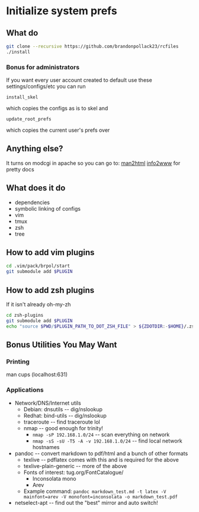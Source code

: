 # Initialize system prefs

## What do
```sh
git clone --recursive https://github.com/brandonpollack23/rcfiles
./install
```

### Bonus for administrators
If you want every user account created to default use these settings/configs/etc
you can run
```
install_skel
```
which copies the configs as is to skel
and
```
update_root_prefs
```
which copies the current user's prefs over

## Anything else?
It turns on modcgi in apache so you can go to:
[man2html](http://localhost/cgi-bin/man/man2html)
[info2www](http://localhost/cgi-bin/info2www) 
for pretty docs


## What does it do
* dependencies
* symbolic linking of configs
* vim
* tmux
* zsh
* tree

## How to add vim plugins
```sh
cd .vim/pack/brpol/start
git submodule add $PLUGIN
```

## How to add zsh plugins
If it isn't already oh-my-zh
```sh
cd zsh-plugins
git submodule add $PLUGIN
echo "source $PWD/$PLUGIN_PATH_TO_DOT_ZSH_FILE" > ${ZDOTDIR:-$HOME}/.zshrc
```

## Bonus Utilities You May Want

### Printing
man cups (localhost:631)

### Applications
* Network/DNS/Internet utils
    * Debian: dnsutils -- dig/nslookup
    * Redhat: bind-utils -- dig/nslookup
    * traceroute -- find traceroute lol
    * nmap -- good enough for trinity!
        * `nmap -sP 192.168.1.0/24` -- scan everything on network
        * `nmap -sS -sU -T5 -A -v 192.168.1.0/24` -- find local network hostnames
* pandoc -- convert markdown to pdf/html and a bunch of other formats
    * texlive -- pdflatex comes with this and is required for the above
    * texlive-plain-generic -- more of the above
    * Fonts of interest: tug.org/FontCatalogue/
        * Inconsolata mono
        * Arev
    * Example command: `pandoc markdown_test.md -t latex -V mainfont=arev -V monofont=inconsolata -o markdown_test.pdf`
* netselect-apt -- find out the "best" mirror and auto switch!
